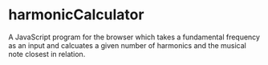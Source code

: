# harmonicCalculator

A JavaScript program for the browser which takes a fundamental frequency as an 
input and calcuates a given number of harmonics and the musical note closest 
in relation.

